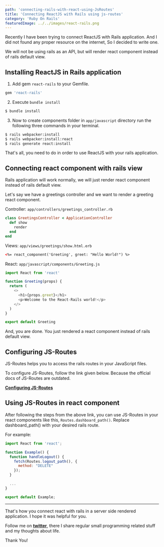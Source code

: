 ```yaml
---
path: 'connecting-rails-with-react-using-JsRoutes'
title: 'Connecting ReactJS with Rails using js-routes'
category: 'Ruby On Rails'
featuredImage: ../../images/react-rails.png
---
```


Recently I have been trying to connect ReactJS with Rails application. And I did not found any proper resource on the internet, So I decided to write one.

We will not be using rails as an API, but will render react component instead of rails default view.

## Installing ReactJS in Rails application

1. Add gem `react-rails` to your Gemfile.

```ruby
gem 'react-rails'
```

2. Execute `bundle install`

```bash
$ bundle install
```

3. Now to create components folder in `app/javascript` directory run the following three commands in your terminal.

```bash
$ rails webpacker:install
$ rails webpacker:install:react
$ rails generate react:install
```

That's all, you need to do in order to use ReactJS with your rails application.

## Connecting react component with rails view

Rails application will work normally, we will just render react component instead of rails default view.

Let's say we have a greetings controller and we want to render a greeting react component.

Controller: `app/controllers/greetings_controller.rb`

```ruby
class GreetingsController < ApplicationController
  def show
    render
  end
end
```

Views: `app/views/greetings/show.html.erb`

```html
<%= react_component('Greeting', greet: "Hello World!") %>
```

React: `app/javascript/components/Greeting.js`

```js
import React from 'react'

function Greeting(props) {
  return (
    <>
      <h1>{props.greet}</h1>
      <p>Welcome to the React-Rails world!</p>
    </>
  )
}

export default Greeting
```

And, you are done. You just rendered a react component instead of rails default view.

## Configuring JS-Routes

JS-Routes helps you to access the rails routes in your JavaScript files.

To configure JS-Routes, follow the link given below. Because the official docs of JS-Routes are outdated.

**[Configuring JS-Routes](https://github.com/railsware/js-routes/issues/237#issuecomment-409167952)**

## Using JS-Routes in react component

After following the steps from the above link, you can use JS-Routes in your react components like this, `Routes.dashboard_path()`. Replace dashboard_path() with your desired rails route.

For example:

```js
import React from 'react';

function Example() {
  function handleLogout() {
    fetch(Routes.logout_path(), {
      method: "DELETE"
    });
  }

  ...
}

export default Example;
```

<hr/>

That's how you connect react with rails in a server side rendered application. I hope it was helpful for you.

Follow me on **[twitter](https://twitter.com/codeSwastik)**, there I share regular small programming related stuff and my thoughts about life.

Thank You!

